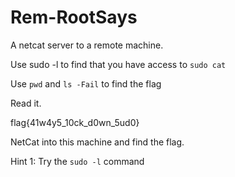 # Rem-RootSays

A netcat server to a remote machine.

Use sudo -l to find that you have access to `sudo cat`

Use `pwd` and `ls -Fail` to find the flag

Read it.

flag{41w4y5_10ck_d0wn_5ud0}



NetCat into this machine and find the flag.

Hint 1: Try the `sudo -l` command
